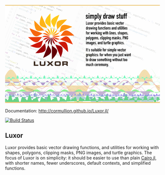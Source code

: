 <a id='Luxor-1'></a>

![](docs/figures/luxor-big-logo.png)

Documentation: http://cormullion.github.io/Luxor.jl/

[![Build Status](https://travis-ci.org/cormullion/Luxor.jl.svg?branch=master)](https://travis-ci.org/cormullion/Luxor.jl)

## Luxor

Luxor provides basic vector drawing functions, and utilities for working with shapes, polygons, clipping masks, PNG images, and turtle graphics. The focus of Luxor is on simplicity: it should be easier to use than plain  [Cairo.jl](https://github.com/JuliaLang/Cairo.jl), with shorter names, fewer underscores, default contexts, and simplified functions.
